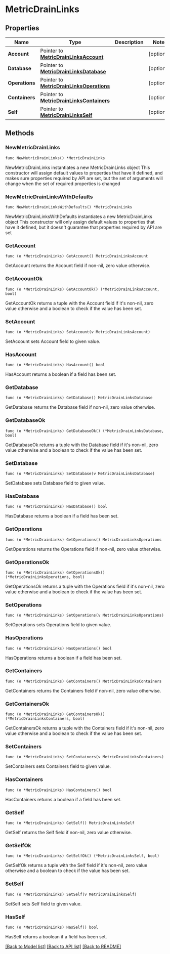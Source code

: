 # MetricDrainLinks

## Properties

Name | Type | Description | Notes
------------ | ------------- | ------------- | -------------
**Account** | Pointer to [**MetricDrainLinksAccount**](MetricDrainLinksAccount.md) |  | [optional] 
**Database** | Pointer to [**MetricDrainLinksDatabase**](MetricDrainLinksDatabase.md) |  | [optional] 
**Operations** | Pointer to [**MetricDrainLinksOperations**](MetricDrainLinksOperations.md) |  | [optional] 
**Containers** | Pointer to [**MetricDrainLinksContainers**](MetricDrainLinksContainers.md) |  | [optional] 
**Self** | Pointer to [**MetricDrainLinksSelf**](MetricDrainLinksSelf.md) |  | [optional] 

## Methods

### NewMetricDrainLinks

`func NewMetricDrainLinks() *MetricDrainLinks`

NewMetricDrainLinks instantiates a new MetricDrainLinks object
This constructor will assign default values to properties that have it defined,
and makes sure properties required by API are set, but the set of arguments
will change when the set of required properties is changed

### NewMetricDrainLinksWithDefaults

`func NewMetricDrainLinksWithDefaults() *MetricDrainLinks`

NewMetricDrainLinksWithDefaults instantiates a new MetricDrainLinks object
This constructor will only assign default values to properties that have it defined,
but it doesn't guarantee that properties required by API are set

### GetAccount

`func (o *MetricDrainLinks) GetAccount() MetricDrainLinksAccount`

GetAccount returns the Account field if non-nil, zero value otherwise.

### GetAccountOk

`func (o *MetricDrainLinks) GetAccountOk() (*MetricDrainLinksAccount, bool)`

GetAccountOk returns a tuple with the Account field if it's non-nil, zero value otherwise
and a boolean to check if the value has been set.

### SetAccount

`func (o *MetricDrainLinks) SetAccount(v MetricDrainLinksAccount)`

SetAccount sets Account field to given value.

### HasAccount

`func (o *MetricDrainLinks) HasAccount() bool`

HasAccount returns a boolean if a field has been set.

### GetDatabase

`func (o *MetricDrainLinks) GetDatabase() MetricDrainLinksDatabase`

GetDatabase returns the Database field if non-nil, zero value otherwise.

### GetDatabaseOk

`func (o *MetricDrainLinks) GetDatabaseOk() (*MetricDrainLinksDatabase, bool)`

GetDatabaseOk returns a tuple with the Database field if it's non-nil, zero value otherwise
and a boolean to check if the value has been set.

### SetDatabase

`func (o *MetricDrainLinks) SetDatabase(v MetricDrainLinksDatabase)`

SetDatabase sets Database field to given value.

### HasDatabase

`func (o *MetricDrainLinks) HasDatabase() bool`

HasDatabase returns a boolean if a field has been set.

### GetOperations

`func (o *MetricDrainLinks) GetOperations() MetricDrainLinksOperations`

GetOperations returns the Operations field if non-nil, zero value otherwise.

### GetOperationsOk

`func (o *MetricDrainLinks) GetOperationsOk() (*MetricDrainLinksOperations, bool)`

GetOperationsOk returns a tuple with the Operations field if it's non-nil, zero value otherwise
and a boolean to check if the value has been set.

### SetOperations

`func (o *MetricDrainLinks) SetOperations(v MetricDrainLinksOperations)`

SetOperations sets Operations field to given value.

### HasOperations

`func (o *MetricDrainLinks) HasOperations() bool`

HasOperations returns a boolean if a field has been set.

### GetContainers

`func (o *MetricDrainLinks) GetContainers() MetricDrainLinksContainers`

GetContainers returns the Containers field if non-nil, zero value otherwise.

### GetContainersOk

`func (o *MetricDrainLinks) GetContainersOk() (*MetricDrainLinksContainers, bool)`

GetContainersOk returns a tuple with the Containers field if it's non-nil, zero value otherwise
and a boolean to check if the value has been set.

### SetContainers

`func (o *MetricDrainLinks) SetContainers(v MetricDrainLinksContainers)`

SetContainers sets Containers field to given value.

### HasContainers

`func (o *MetricDrainLinks) HasContainers() bool`

HasContainers returns a boolean if a field has been set.

### GetSelf

`func (o *MetricDrainLinks) GetSelf() MetricDrainLinksSelf`

GetSelf returns the Self field if non-nil, zero value otherwise.

### GetSelfOk

`func (o *MetricDrainLinks) GetSelfOk() (*MetricDrainLinksSelf, bool)`

GetSelfOk returns a tuple with the Self field if it's non-nil, zero value otherwise
and a boolean to check if the value has been set.

### SetSelf

`func (o *MetricDrainLinks) SetSelf(v MetricDrainLinksSelf)`

SetSelf sets Self field to given value.

### HasSelf

`func (o *MetricDrainLinks) HasSelf() bool`

HasSelf returns a boolean if a field has been set.


[[Back to Model list]](../README.md#documentation-for-models) [[Back to API list]](../README.md#documentation-for-api-endpoints) [[Back to README]](../README.md)



